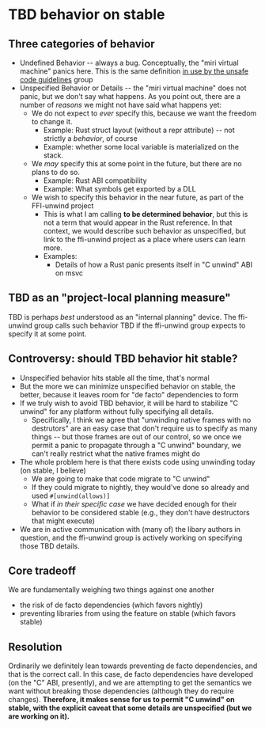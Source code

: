 # TBD behavior on stable

## Three categories of behavior

* Undefined Behavior -- always a bug. Conceptually, the "miri virtual machine" panics here. This is the same definition [in use by the unsafe code guidelines](https://rust-lang.github.io/unsafe-code-guidelines/glossary.html#undefined-behavior) group
* Unspecified Behavior or Details -- the "miri virtual machine" does not panic, but we don't say what happens. As you point out, there are a number of *reasons* we might not have said what happens yet:
    * We do not expect to *ever* specify this, because we want the freedom to change it.
        * Example: Rust struct layout (without a repr attribute) -- not strictly a *behavior*, of course
        * Example: whether some local variable is materialized on the stack.
    * We *may* specify this at some point in the future, but there are no plans to do so.
        * Example: Rust ABI compatibility
        * Example: What symbols get exported by a DLL
    * We wish to specify this behavior in the near future, as part of the FFI-unwind project
        * This is what I am calling **to be determined behavior**, but this is not a term that would appear in the Rust reference. In that context, we would describe such behavior as unspecified, but link to the ffi-unwind project as a place where users can learn more.
        * Examples:
            * Details of how a Rust panic presents itself in "C unwind" ABI on msvc

## TBD as an "project-local planning measure"

TBD is perhaps *best* understood as an "internal planning" device. The ffi-unwind group calls such behavior TBD if the ffi-unwind group expects to specify it at some point.

## Controversy: should TBD behavior hit stable?

* Unspecified behavior hits stable all the time, that's normal
* But the more we can minimize unspecified behavior on stable, the better, because it leaves room for "de facto" dependencies to form
* If we truly wish to avoid TBD behavior, it will be hard to stabilize "C unwind" for any platform without fully specifying all details.
    * Specifically, I think we agree that "unwinding native frames with no destrutors" are an easy case that don't require us to specify as many things -- but those frames are out of our control, so we once we permit a panic to propagate through a "C unwind" boundary, we can't really restrict what the native frames might do
* The whole problem here is that there exists code using unwinding today (on stable, I believe)
    * We are going to make that code migrate to "C unwind"
    * If they could migrate to nightly, they would've done so already and used `#[unwind(allows)]`
    * What if *in their specific case* we have decided enough for their behavior to be considered stable (e.g., they don't have destructors that might execute)
* We are in active communication with (many of) the libary authors in question, and the ffi-unwind group is actively working on specifying those TBD details.

## Core tradeoff

We are fundamentally weighing two things against one another

* the risk of de facto dependencies (which favors nightly)
* preventing libraries from using the feature on stable (which favors stable)

## Resolution

Ordinarily we definitely lean towards preventing de facto dependencies, and that is the correct call. In this case, de facto dependencies have developed (on the "C" ABI, presently), and we are attempting to get the semantics we want without breaking those dependencies (although they do require changes). **Therefore, it makes sense for us to permit "C unwind" on stable, with the explicit caveat that some details are unspecified (but we are working on it).**

